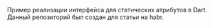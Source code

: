 Пример реализации интерфейса для статических атрибутов в Dart.
Данный репозиторий был создан для статьи на habr.